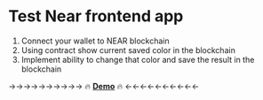 # Test Near frontend app

1. Connect your wallet to NEAR blockchain
2. Using contract show current saved color in the blockchain
3. Implement ability to change that color and save the result in the blockchain

→→→→→→→→→→ 🔥 **[Demo](https://near-frontend-blue.vercel.app/)** 🔥 ←←←←←←←←←←
